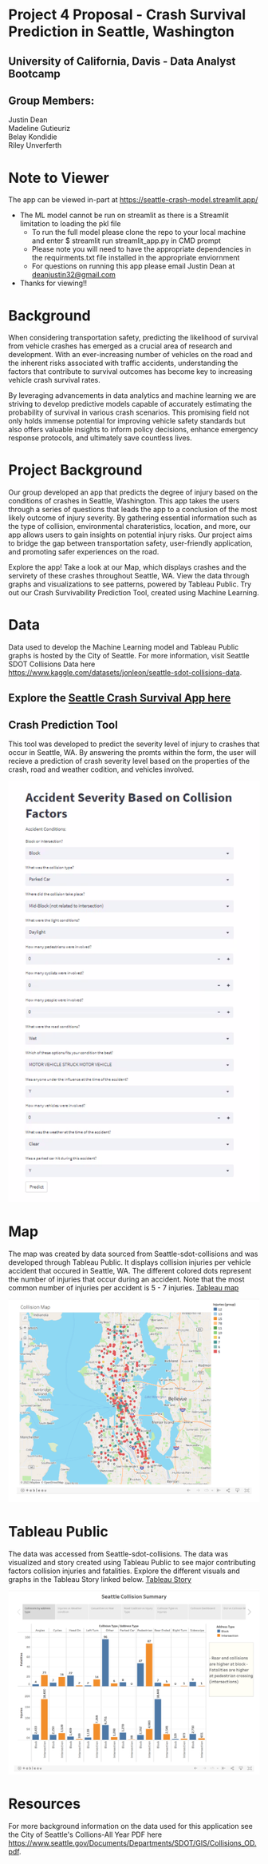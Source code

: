 # Project 4 Proposal - Crash Survival Prediction in Seattle, Washington
## University of California, Davis - Data Analyst Bootcamp
## Group Members: 
Justin Dean</br>Madeline Gutieuriz</br>Belay Kondidie</br>Riley Unverferth

# Note to Viewer
The app can be viewed in-part at https://seattle-crash-model.streamlit.app/
- The ML model cannot be run on streamlit as there is a Streamlit limitation to loading the pkl file
  - To run the full model please clone the repo to your local machine and enter $ streamlit run streamlit_app.py in CMD prompt
  - Please note you will need to have the appropriate dependencies in the requirments.txt file installed in the appropriate enviornment
  - For questions on running this app please email Justin Dean at deanjustin32@gmail.com
 - Thanks for viewing!!

# Background 
When considering transportation safety, predicting the likelihood of survival from vehicle crashes has emerged as a crucial area of research and development. With an ever-increasing number of vehicles on the road and the inherent risks associated with traffic accidents, understanding the factors that contribute to survival outcomes has become key to increasing vehicle crash survival rates.

By leveraging advancements in data analytics and machine learning we are striving to develop predictive models capable of accurately estimating the probability of survival in various crash scenarios. This promising field not only holds immense potential for improving vehicle safety standards but also offers valuable insights to inform policy decisions, enhance emergency response protocols, and ultimately save countless lives.

# Project Background
Our group developed an app that predicts the degree of injury based on the conditions of crashes in Seattle, Washington. This app takes the users through a series of questions that leads the app to a conclusion of the most likely outcome of injury severity. By gathering essential information such as the type of collision, environmental charateristics, location, and more, our app allows users to gain insights on potential injury risks. Our project aims to bridge the gap between transportation safety, user-friendly application, and promoting safer experiences on the road.

Explore the app! Take a look at our Map, which displays crashes and the servirety of these crashes throughout Seattle, WA. View the data through graphs and visualizations to see patterns, powered by Tableau Public. Try out our Crash Survivability Prediction Tool, created using Machine Learning. 

# Data
Data used to develop the Machine Learning model and Tableau Public graphs is hosted by the City of Seattle. For more information, visit Seattle SDOT Collisions Data here https://www.kaggle.com/datasets/jonleon/seattle-sdot-collisions-data.

## Explore the [Seattle Crash Survival App here](https://seattlecrashmodel.streamlit.app/)

## Crash Prediction Tool
This tool was developed to predict the severity level of injury to crashes that occur in Seattle, WA. By answering the promts within the form, the user will recieve a prediction of crash severity level based on the properties of the crash, road and weather codition, and vehicles involved.

![Prediction tool](https://github.com/deanjustin32/seattle_crash_model/blob/main/images/Prediction_tool.png)

# Map
The map was created by data sourced from Seattle-sdot-collisions and was developed through Tableau Public. It displays collision injuries per vehicle accident that occured in Seattle, WA. The different colored dots represent the number of injuries that occur during an accident. Note that the most common number of injuries per accident is 5 - 7 injuries.
[Tableau map](https://public.tableau.com/shared/NMB933XG5?:display_count=n&:origin=viz_share_link)

![Tableau Story](https://github.com/deanjustin32/seattle_crash_model/blob/main/images/Tableau_map.png)

# Tableau Public
The data was accessed from Seattle-sdot-collisions. The data was visualized and story created using Tableau Public to see major contributing factors collision injuries and fatalities. Explore the different visuals and graphs in the Tableau Story linked below. 
[Tableau Story](https://public.tableau.com/shared/9KKDG6SJD?:display_count=n&:origin=viz_share_link)

![Tableau Story](https://github.com/deanjustin32/seattle_crash_model/blob/main/images/Tableau_story.png)

# Resources
For more background information on the data used for this application see the City of Seattle's Collions-All Year PDF here https://www.seattle.gov/Documents/Departments/SDOT/GIS/Collisions_OD.pdf.

